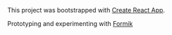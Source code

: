 This project was bootstrapped with [Create React App](https://github.com/facebook/create-react-app).

Prototyping and experimenting with [Formik](https://jaredpalmer.com/formik/docs/overview)